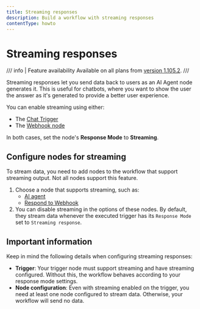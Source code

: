 ```yaml
---
title: Streaming responses
description: Build a workflow with streaming responses
contentType: howto
---
```


# Streaming responses

/// info | Feature availability
Available on all plans from [version 1.105.2](/release-notes.md#n8n11052).
///

Streaming responses let you send data back to users as an AI Agent node generates it. This is useful for chatbots, where you want to show the user the answer as it's generated to provide a better user experience.

You can enable streaming using either:

- The [Chat Trigger](/integrations/builtin/core-nodes/n8n-nodes-langchain.chattrigger/index.md) 
- The [Webhook node](/integrations/builtin/core-nodes/n8n-nodes-base.webhook/index.md)

In both cases, set the node's **Response Mode** to **Streaming**.


## Configure nodes for streaming

To stream data, you need to add nodes to the workflow that support streaming output. Not all nodes support this feature.

1. Choose a node that supports streaming, such as:
	- [AI agent](/integrations/builtin/cluster-nodes/root-nodes/n8n-nodes-langchain.agent/index.md)
	- [Respond to Webhook](/integrations/builtin/core-nodes/n8n-nodes-base.respondtowebhook.md)
2. You can disable streaming in the options of these nodes. By default, they stream data whenever the executed trigger has its `Response Mode` set to `Streaming response`.


## Important information

Keep in mind the following details when configuring streaming responses:

- **Trigger**: Your trigger node must support streaming and have streaming configured. Without this, the workflow behaves according to your response mode settings.
- **Node configuration**: Even with streaming enabled on the trigger, you need at least one node configured to stream data. Otherwise, your workflow will send no data.
